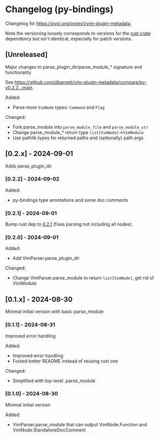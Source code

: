 # Changelog (py-bindings)

Changelog for https://pypi.org/project/vim-plugin-metadata.

Note the versioning loosely corresponds to versions for the [rust crate] dependency but isn't
identical, especially for patch versions.

[rust crate]: https://crates.io/crates/vim-plugin-metadata

## [Unreleased]
Major changes to parse_plugin_dir/parse_module_* signature and functionality

See https://github.com/dbarnett/vim-plugin-metadata/compare/py-v0.2.2...main.

Added:
- Parse more `VimNode` types: `Command` and `Flag`

Changed:
- Fork parse_module into `parse_module_file` and `parse_module_str`
- Change parse_module_* return type `list[VimNode]`->`VimModule`
- Use pathlib types for returned paths and (optionally) path args

## [0.2.x] - 2024-09-01
Adds parse_plugin_dir

### [0.2.2] - 2024-09-02

Added:
- py-bindings type annotations and some doc comments

### [0.2.1] - 2024-09-01
Bump rust dep to [0.2.1](https://github.com/dbarnett/vim-plugin-metadata/releases/tag/v0.2.1) (fixes
parsing not including all nodes).

### [0.2.0] - 2024-09-01

Added:
- Add VimParser.parse_plugin_dir

Changed:
- Change VimParser.parse_module to return `list[VimNode]`, get rid of VimModule

## [0.1.x] - 2024-08-30
Minimal initial version with basic parse_module

### [0.1.1] - 2024-08-31
Improved error handling

Added:
- Improved error handling
- Forked better README instead of reusing rust one

Changed:
- Simplified with top-level .parse_module

### [0.1.0] - 2024-08-30
Minimal initial version

Added:
- VimParser.parse_module that can output VimNode.Function and VimNode.StandaloneDocComment

